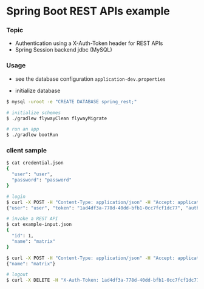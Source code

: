 Spring Boot REST APIs example
===

### Topic

- Authentication using a X-Auth-Token header for REST APIs
- Spring Session backend jdbc (MySQL)

### Usage

- see the database configuration `application-dev.properties`

- initialize database

```bash
$ mysql -uroot -e "CREATE DATABASE spring_rest;"

# initialize schemes
$ ./gradlew flywayClean flywayMigrate

# run an app
$ ./gradlew bootRun
```

### client sample

```bash
$ cat credential.json
{
  "user": "user",
  "password": "password"
}

# login
$ curl -X POST -H "Content-Type: application/json" -H "Accept: application/json" localhost:8080/api/auth -d @credential.json
{"user": "user", "token": "1ad4df3a-778d-40dd-bfb1-0cc7fcf1dc77", "authenticated": true}

# invoke a REST API
$ cat example-input.json
{
  "id": 1,
  "name": "matrix"
}

$ curl -X POST -H "Content-Type: application/json" -H "Accept: application/json" -H "X-Auth-Token: 1ad4df3a-778d-40dd-bfb1-0cc7fcf1dc77" localhost:8080/api/example -d @example-input.json
{"name": "matrix"}

# logout
$ curl -X DELETE -H "X-Auth-Token: 1ad4df3a-778d-40dd-bfb1-0cc7fcf1dc77" localhost:8080/api/auth
```
